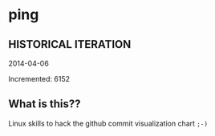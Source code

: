 # ping

## HISTORICAL ITERATION
2014-04-06

Incremented: 6152

## What is this?? 
Linux skills to hack the github commit visualization chart `;-)`

